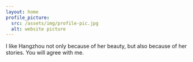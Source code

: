 ```yaml
---
layout: home
profile_picture:
  src: /assets/img/profile-pic.jpg
  alt: website picture
---
```


<p>
  I like Hangzhou not only because of her beauty, but also because of her stories. You will agree with me.
</p>
